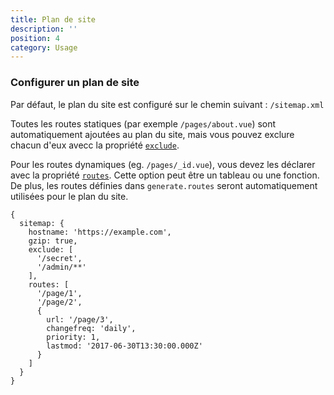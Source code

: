 ```yaml
---
title: Plan de site
description: ''
position: 4
category: Usage
---
```


### Configurer un plan de site

Par défaut, le plan du site est configuré sur le chemin suivant : `/sitemap.xml`  

Toutes les routes statiques (par exemple `/pages/about.vue`) sont automatiquement ajoutées au plan du site, mais vous pouvez exclure chacun d'eux avecc la propriété [`exclude`](/usage/sitemap-options#exclude-optional---string-array).  

Pour les routes dynamiques (eg. `/pages/_id.vue`), vous devez les déclarer avec la propriété [`routes`](/usage/sitemap-options#routes-optional---array--function). Cette option peut être un tableau ou une fonction. De plus, les routes définies dans `generate.routes` seront automatiquement utilisées pour le plan du site.

```js[nuxt.config.js]
{
  sitemap: {
    hostname: 'https://example.com',
    gzip: true,
    exclude: [
      '/secret',
      '/admin/**'
    ],
    routes: [
      '/page/1',
      '/page/2',
      {
        url: '/page/3',
        changefreq: 'daily',
        priority: 1,
        lastmod: '2017-06-30T13:30:00.000Z'
      }
    ]
  }
}
```
